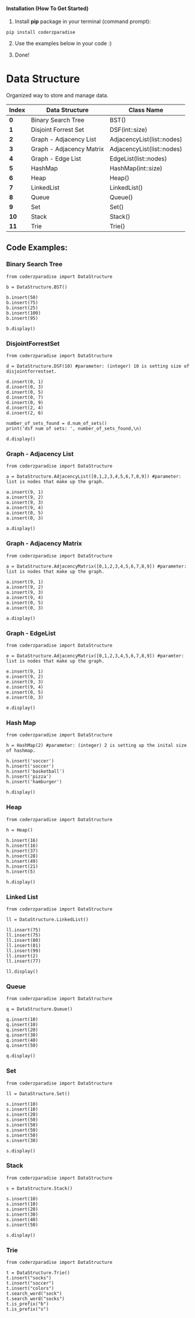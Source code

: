#### Installation (How To Get Started)

1. Install **pip** package in your terminal (command prompt):
```
pip install coderzparadise
```
2. Use the examples below in your code :)

3. Done!


# Data Structure
Organized way to store and manage data.

Index | Data Structure | Class Name
--- | --- | ---
**0** | Binary Search Tree | BST()
**1** | Disjoint Forrest Set | DSF(int::size)
**2** | Graph - Adjacency List | AdjacencyList(list::nodes)
**3** | Graph - Adjacency Matrix | AdjacencyList(list::nodes)
**4** | Graph - Edge List | EdgeList(list::nodes)
**5** | HashMap | HashMap(int::size)
**6** | Heap | Heap()
**7** | LinkedList | LinkedList()
**8** | Queue | Queue()
**9** | Set | Set()
**10** | Stack | Stack()
**11** | Trie | Trie()


## Code Examples:

### Binary Search Tree
```
from coderzparadise import DataStructure

b = DataStructure.BST()

b.insert(50)
b.insert(75)
b.insert(25)
b.insert(100)
b.insert(95)

b.display()
```

### DisjointForrestSet
```
from coderzparadise import DataStructure

d = DataStructure.DSF(10) #parameter: (integer) 10 is setting size of disjointforrestset.

d.insert(0, 1)
d.insert(0, 3)
d.insert(0, 5)
d.insert(0, 7)
d.insert(0, 9)
d.insert(2, 4)
d.insert(2, 6)

number_of_sets_found = d.num_of_sets()
print('dsf num of sets: ', number_of_sets_found,\n)

d.display()
```

### Graph - Adjacency List
```
from coderzparadise import DataStructure

a = DataStructure.AdjacencyList([0,1,2,3,4,5,6,7,8,9]) #parameter: list is nodes that make up the graph.

a.insert(9, 1)
a.insert(9, 2)
a.insert(9, 3)
a.insert(9, 4)
a.insert(0, 5)
a.insert(0, 3)

a.display()
```

### Graph - Adjacency Matrix
```
from coderzparadise import DataStructure

a = DataStructure.AdjacencyMatrix([0,1,2,3,4,5,6,7,8,9]) #parameter: list is nodes that make up the graph.

a.insert(9, 1)
a.insert(9, 2)
a.insert(9, 3)
a.insert(9, 4)
a.insert(0, 5)
a.insert(0, 3)

a.display()
```

### Graph - EdgeList
```
from coderzparadise import DataStructure

e = DataStructure.AdjacencyMatrix([0,1,2,3,4,5,6,7,8,9]) #paramter: list is nodes that make up the graph.

e.insert(9, 1)
e.insert(9, 2)
e.insert(9, 3)
e.insert(9, 4)
e.insert(0, 5)
e.insert(0, 3)

e.display()
```

### Hash Map
```
from coderzparadise import DataStructure

h = HashMap(2) #parameter: (integer) 2 is setting up the inital size of hashmap.

h.insert('soccer')
h.insert('soccer')
h.insert('basketball')
h.insert('pizza')
h.insert('hamburger')

h.display()
```

### Heap
```
from coderzparadise import DataStructure

h = Heap()

h.insert(16)
h.insert(16)
h.insert(37)
h.insert(28)
h.insert(49)
h.insert(21)
h.insert(5)

h.display()
```


### Linked List
```
from coderzparadise import DataStructure

ll = DataStructure.LinkedList()

ll.insert(75)
ll.insert(75)
ll.insert(80)
ll.insert(81)
ll.insert(99)
ll.insert(2)
ll.insert(77)

ll.display()
```

### Queue
```
from coderzparadise import DataStructure

q = DataStructure.Queue()

q.insert(10)
q.insert(10)
q.insert(20)
q.insert(30)
q.insert(40)
q.insert(50)

q.display()
```

### Set
```
from coderzparadise import DataStructure

ll = DataStructure.Set()

s.insert(10)
s.insert(10)
s.insert(20)
s.insert(50)
s.insert(50)
s.insert(50)
s.insert(50)
s.insert(30)

s.display()
```

### Stack
```
from coderzparadise import DataStructure

s = DataStructure.Stack()

s.insert(10)
s.insert(10)
s.insert(20)
s.insert(30)
s.insert(40)
s.insert(50)

s.display()
```


### Trie
```
from coderzparadise import DataStructure

t = DataStructure.Trie()
t.insert("socks")
t.insert("soccer")
t.insert("colors")
t.search_word("sock")
t.search_word("socks")
t.is_prefix("b")
t.is_prefix("s")
```
